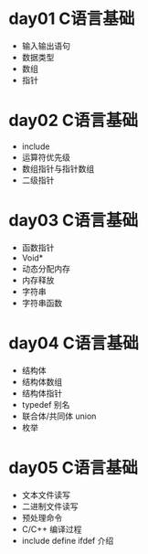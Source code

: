 # day01 C语言基础
- 输入输出语句
- 数据类型
- 数组
- 指针

# day02 C语言基础
- include
- 运算符优先级
- 数组指针与指针数组
- 二级指针

# day03 C语言基础
- 函数指针
- Void*
- 动态分配内存
- 内存释放
- 字符串
- 字符串函数

# day04 C语言基础
- 结构体
- 结构体数组
- 结构体指针
- typedef 别名
- 联合体/共同体 union
- 枚举

# day05 C语言基础
- 文本文件读写
- 二进制文件读写
- 预处理命令
- C/C++ 编译过程
- include define ifdef 介绍